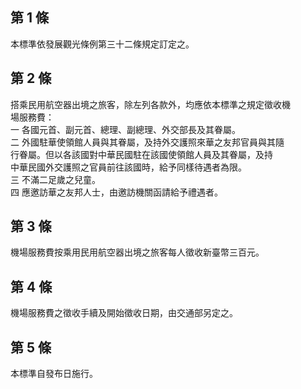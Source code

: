 第 1 條
-------
本標準依發展觀光條例第三十二條規定訂定之。

第 2 條
-------
搭乘民用航空器出境之旅客，除左列各款外，均應依本標準之規定徵收機  
場服務費：  
一  各國元首、副元首、總理、副總理、外交部長及其眷屬。  
二  外國駐華使領館人員與其眷屬，及持外交護照來華之友邦官員與其隨  
    行眷屬。但以各該國對中華民國駐在該國使領館人員及其眷屬，及持  
    中華民國外交護照之官員前往該國時，給予同樣待遇者為限。  
三  不滿二足歲之兒童。  
四  應邀訪華之友邦人士，由邀訪機關函請給予禮遇者。

第 3 條
-------
機場服務費按乘用民用航空器出境之旅客每人徵收新臺幣三百元。

第 4 條
-------
機場服務費之徵收手續及開始徵收日期，由交通部另定之。

第 5 條
-------
本標準自發布日施行。

